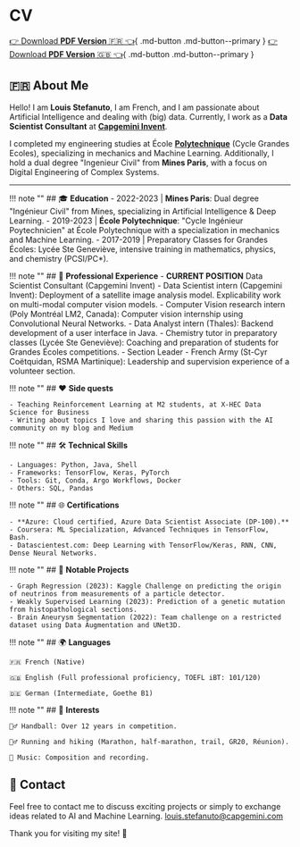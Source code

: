 # CV

[👉 Download **PDF Version** 🇫🇷 👈](artifacts/CV_STEFANUTO_Louis_FR.pdf){ .md-button .md-button--primary }
[👉 Download **PDF Version** 🇬🇧 👈](artifacts/CV_STEFANUTO_Louis_UK.pdf){ .md-button .md-button--primary }

## 🇫🇷 About Me

Hello! I am **Louis Stefanuto**, I am French, and I am passionate about Artificial Intelligence and dealing with (big) data. Currently, I work as a **Data Scientist Consultant** at [**Capgemini Invent**](https://www.capgemini.com/about-us/who-we-are/our-brands/capgemini-invent/).

I completed my engineering studies at École [**Polytechnique**](https://programmes.polytechnique.edu/cycle-ingenieur-polytechnicien/cycle-ingenieur-polytechnicien) (Cycle Grandes Ecoles), specializing in mechanics and Machine Learning. Additionally, I hold a dual degree "Ingenieur Civil" from **Mines Paris**, with a focus on Digital Engineering of Complex Systems.

---

!!! note ""
    ## 🎓 **Education**
    - 2022-2023 | **Mines Paris**: Dual degree "Ingénieur Civil" from Mines, specializing in Artificial Intelligence & Deep Learning.
    - 2019-2023 | **École Polytechnique**: "Cycle Ingénieur Poytechnicien" at École Polytechnique with a specialization in mechanics and Machine Learning.
    - 2017-2019 | Preparatory Classes for Grandes Écoles: Lycée Ste Geneviève, intensive training in mathematics, physics, and chemistry (PCSI/PC*).

!!! note ""
    ## 💼 **Professional Experience**
    - **CURRENT POSITION** Data Scientist Consultant (Capgemini Invent)
    - Data Scientist intern (Capgemini Invent): Deployment of a satellite image analysis model. Explicability work on multi-modal computer vision models.
    - Computer Vision research intern (Poly Montréal LM2, Canada): Computer vision internship using Convolutional Neural Networks.
    - Data Analyst intern (Thales): Backend development of a user interface in Java.
    - Chemistry tutor in preparatory classes (Lycée Ste Geneviève): Coaching and preparation of students for Grandes Écoles competitions.
    - Section Leader - French Army (St-Cyr Coëtquidan, RSMA Martinique): Leadership and supervision experience of a volunteer section.

!!! note ""
    ## ❤️ **Side quests**

    - Teaching Reinforcement Learning at M2 students, at X-HEC Data Science for Business
    - Writing about topics I love and sharing this passion with the AI community on my blog and Medium

!!! note ""
    ## 🛠️ **Technical Skills**

    - Languages: Python, Java, Shell
    - Frameworks: TensorFlow, Keras, PyTorch
    - Tools: Git, Conda, Argo Workflows, Docker
    - Others: SQL, Pandas

!!! note ""
    ## 🌐 **Certifications**

    - **Azure: Cloud certified, Azure Data Scientist Associate (DP-100).**
    - Coursera: ML Specialization, Advanced Techniques in TensorFlow, Bash.
    - Datascientest.com: Deep Learning with TensorFlow/Keras, RNN, CNN, Dense Neural Networks.

!!! note ""
    ## 🧠 **Notable Projects**

    - Graph Regression (2023): Kaggle Challenge on predicting the origin of neutrinos from measurements of a particle detector.
    - Weakly Supervised Learning (2023): Prediction of a genetic mutation from histopathological sections.
    - Brain Aneurysm Segmentation (2022): Team challenge on a restricted dataset using Data Augmentation and UNet3D.

!!! note ""
    ## 🌍 **Languages**

    🇫🇷 French (Native)

    🇬🇧 English (Full professional proficiency, TOEFL iBT: 101/120)

    🇩🇪 German (Intermediate, Goethe B1)

!!! note ""
    ## 🎯 **Interests**

    🤾‍♂️ Handball: Over 12 years in competition.

    🏃‍♂️ Running and hiking (Marathon, half-marathon, trail, GR20, Réunion).

    🎹 Music: Composition and recording.

## 📧 **Contact**

Feel free to contact me to discuss exciting projects or simply to exchange ideas related to AI and Machine Learning. <louis.stefanuto@capgemini.com>

Thank you for visiting my site! 🚀
